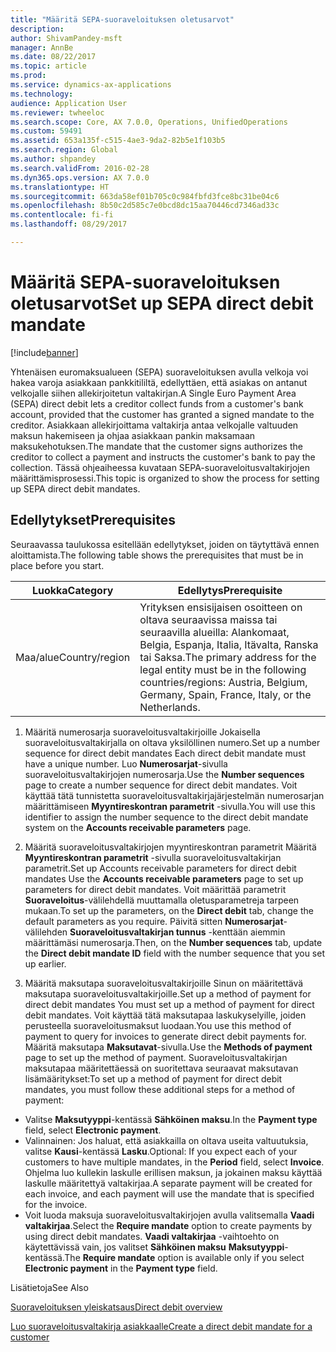 ```yaml
---
title: "Määritä SEPA-suoraveloituksen oletusarvot"
description: 
author: ShivamPandey-msft
manager: AnnBe
ms.date: 08/22/2017
ms.topic: article
ms.prod: 
ms.service: dynamics-ax-applications
ms.technology: 
audience: Application User
ms.reviewer: twheeloc
ms.search.scope: Core, AX 7.0.0, Operations, UnifiedOperations
ms.custom: 59491
ms.assetid: 653a135f-c515-4ae3-9da2-82b5e1f103b5
ms.search.region: Global
ms.author: shpandey
ms.search.validFrom: 2016-02-28
ms.dyn365.ops.version: AX 7.0.0
ms.translationtype: HT
ms.sourcegitcommit: 663da58ef01b705c0c984fbfd3fce8bc31be04c6
ms.openlocfilehash: 8b50c2d585c7e0bcd8dc15aa70446cd7346ad33c
ms.contentlocale: fi-fi
ms.lasthandoff: 08/29/2017

---
```


# <a name="set-up-sepa-direct-debit-mandate"></a><span data-ttu-id="d7fbe-102">Määritä SEPA-suoraveloituksen oletusarvot</span><span class="sxs-lookup"><span data-stu-id="d7fbe-102">Set up SEPA direct debit mandate</span></span>

[!include[banner](../includes/banner.md)]




<span data-ttu-id="d7fbe-103">Yhtenäisen euromaksualueen (SEPA) suoraveloituksen avulla velkoja voi hakea varoja asiakkaan pankkitililtä, edellyttäen, että asiakas on antanut velkojalle siihen allekirjoitetun valtakirjan.</span><span class="sxs-lookup"><span data-stu-id="d7fbe-103">A Single Euro Payment Area (SEPA) direct debit lets a creditor collect funds from a customer's bank account, provided that the customer has granted a signed mandate to the creditor.</span></span> <span data-ttu-id="d7fbe-104">Asiakkaan allekirjoittama valtakirja antaa velkojalle valtuuden maksun hakemiseen ja ohjaa asiakkaan pankin maksamaan maksukehotuksen.</span><span class="sxs-lookup"><span data-stu-id="d7fbe-104">The mandate that the customer signs authorizes the creditor to collect a payment and instructs the customer's bank to pay the collection.</span></span> <span data-ttu-id="d7fbe-105">Tässä ohjeaiheessa kuvataan SEPA-suoraveloitusvaltakirjojen määrittämisprosessi.</span><span class="sxs-lookup"><span data-stu-id="d7fbe-105">This topic is organized to show the process for setting up SEPA direct debit mandates.</span></span>

## <a name="prerequisites"></a><span data-ttu-id="d7fbe-106">Edellytykset</span><span class="sxs-lookup"><span data-stu-id="d7fbe-106">Prerequisites</span></span>
<span data-ttu-id="d7fbe-107">Seuraavassa taulukossa esitellään edellytykset, joiden on täytyttävä ennen aloittamista.</span><span class="sxs-lookup"><span data-stu-id="d7fbe-107">The following table shows the prerequisites that must be in place before you start.</span></span>

| <span data-ttu-id="d7fbe-108">Luokka</span><span class="sxs-lookup"><span data-stu-id="d7fbe-108">Category</span></span>       | <span data-ttu-id="d7fbe-109">Edellytys</span><span class="sxs-lookup"><span data-stu-id="d7fbe-109">Prerequisite</span></span>                                                                                                                                              |
|----------------|-----------------------------------------------------------------------------------------------------------------------------------------------------------|
| <span data-ttu-id="d7fbe-110">Maa/alue</span><span class="sxs-lookup"><span data-stu-id="d7fbe-110">Country/region</span></span> | <span data-ttu-id="d7fbe-111">Yrityksen ensisijaisen osoitteen on oltava seuraavissa maissa tai seuraavilla alueilla: Alankomaat, Belgia, Espanja, Italia, Itävalta, Ranska tai Saksa.</span><span class="sxs-lookup"><span data-stu-id="d7fbe-111">The primary address for the legal entity must be in the following countries/regions: Austria, Belgium, Germany, Spain, France, Italy, or the Netherlands.</span></span> |

1. <span data-ttu-id="d7fbe-112">Määritä numerosarja suoraveloitusvaltakirjoille Jokaisella suoraveloitusvaltakirjalla on oltava yksilöllinen numero.</span><span class="sxs-lookup"><span data-stu-id="d7fbe-112">Set up a number sequence for direct debit mandates Each direct debit mandate must have a unique number.</span></span> <span data-ttu-id="d7fbe-113">Luo **Numerosarjat**-sivulla suoraveloitusvaltakirjojen numerosarja.</span><span class="sxs-lookup"><span data-stu-id="d7fbe-113">Use the **Number sequences** page to create a number sequence for direct debit mandates.</span></span> <span data-ttu-id="d7fbe-114">Voit käyttää tätä tunnistetta suoraveloitusvaltakirjajärjestelmän numerosarjan määrittämiseen **Myyntireskontran parametrit** -sivulla.</span><span class="sxs-lookup"><span data-stu-id="d7fbe-114">You will use this identifier to assign the number sequence to the direct debit mandate system on the **Accounts receivable parameters** page.</span></span>

2. <span data-ttu-id="d7fbe-115">Määritä suoraveloitusvaltakirjojen myyntireskontran parametrit Määritä **Myyntireskontran parametrit** -sivulla suoraveloitusvaltakirjan parametrit.</span><span class="sxs-lookup"><span data-stu-id="d7fbe-115">Set up Accounts receivable parameters for direct debit mandates Use the **Accounts receivable parameters** page to set up parameters for direct debit mandates.</span></span> <span data-ttu-id="d7fbe-116">Voit määrittää parametrit **Suoraveloitus**-välilehdellä muuttamalla oletusparametreja tarpeen mukaan.</span><span class="sxs-lookup"><span data-stu-id="d7fbe-116">To set up the parameters, on the **Direct debit** tab, change the default parameters as you require.</span></span> <span data-ttu-id="d7fbe-117">Päivitä sitten **Numerosarjat**-välilehden **Suoraveloitusvaltakirjan tunnus** -kenttään aiemmin määrittämäsi numerosarja.</span><span class="sxs-lookup"><span data-stu-id="d7fbe-117">Then, on the **Number sequences** tab, update the **Direct debit mandate ID** field with the number sequence that you set up earlier.</span></span>

3. <span data-ttu-id="d7fbe-118">Määritä maksutapa suoraveloitusvaltakirjoille Sinun on määritettävä maksutapa suoraveloitusvaltakirjoille.</span><span class="sxs-lookup"><span data-stu-id="d7fbe-118">Set up a method of payment for direct debit mandates You must set up a method of payment for direct debit mandates.</span></span> <span data-ttu-id="d7fbe-119">Voit käyttää tätä maksutapaa laskukyselyille, joiden perusteella suoraveloitusmaksut luodaan.</span><span class="sxs-lookup"><span data-stu-id="d7fbe-119">You use this method of payment to query for invoices to generate direct debit payments for.</span></span> <span data-ttu-id="d7fbe-120">Määritä maksutapa **Maksutavat**-sivulla.</span><span class="sxs-lookup"><span data-stu-id="d7fbe-120">Use the **Methods of payment** page to set up the method of payment.</span></span> <span data-ttu-id="d7fbe-121">Suoraveloitusvaltakirjan maksutapaa määritettäessä on suoritettava seuraavat maksutavan lisämääritykset:</span><span class="sxs-lookup"><span data-stu-id="d7fbe-121">To set up a method of payment for direct debit mandates, you must follow these additional steps for a method of payment:</span></span>

-   <span data-ttu-id="d7fbe-122">Valitse **Maksutyyppi**-kentässä **Sähköinen maksu**.</span><span class="sxs-lookup"><span data-stu-id="d7fbe-122">In the **Payment type** field, select **Electronic payment**.</span></span>
-   <span data-ttu-id="d7fbe-123">Valinnainen: Jos haluat, että asiakkailla on oltava useita valtuutuksia, valitse **Kausi**-kentässä **Lasku**.</span><span class="sxs-lookup"><span data-stu-id="d7fbe-123">Optional: If you expect each of your customers to have multiple mandates, in the **Period** field, select **Invoice**.</span></span> <span data-ttu-id="d7fbe-124">Ohjelma luo kullekin laskulle erillisen maksun, ja jokainen maksu käyttää laskulle määritettyä valtakirjaa.</span><span class="sxs-lookup"><span data-stu-id="d7fbe-124">A separate payment will be created for each invoice, and each payment will use the mandate that is specified for the invoice.</span></span>
-   <span data-ttu-id="d7fbe-125">Voit luoda maksuja suoraveloitusvaltakirjojen avulla valitsemalla **Vaadi valtakirjaa**.</span><span class="sxs-lookup"><span data-stu-id="d7fbe-125">Select the **Require mandate** option to create payments by using direct debit mandates.</span></span> <span data-ttu-id="d7fbe-126">**Vaadi valtakirjaa** -vaihtoehto on käytettävissä vain, jos valitset **Sähköinen maksu** **Maksutyyppi**-kentässä.</span><span class="sxs-lookup"><span data-stu-id="d7fbe-126">The **Require mandate** option is available only if you select **Electronic payment** in the **Payment type** field.</span></span>

<span data-ttu-id="d7fbe-127">Lisätietoja</span><span class="sxs-lookup"><span data-stu-id="d7fbe-127">See Also</span></span>

[<span data-ttu-id="d7fbe-128">Suoraveloituksen yleiskatsaus</span><span class="sxs-lookup"><span data-stu-id="d7fbe-128">Direct debit overview</span></span>](sepa-direct-debit-overview.md) 

[<span data-ttu-id="d7fbe-129">Luo suoraveloitusvaltakirja asiakkaalle</span><span class="sxs-lookup"><span data-stu-id="d7fbe-129">Create a direct debit mandate for a customer</span></span>](tasks/create-direct-debit-mandate-customer.md) 


